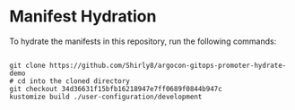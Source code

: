 
# Manifest Hydration

To hydrate the manifests in this repository, run the following commands:

```shell

git clone https://github.com/Shirly8/argocon-gitops-promoter-hydrate-demo
# cd into the cloned directory
git checkout 34d36631f15bfb16218947e7ff0689f0844b947c
kustomize build ./user-configuration/development
```